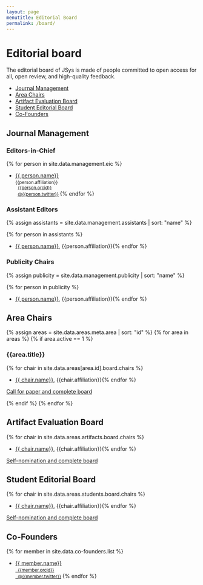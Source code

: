 ```yaml
---
layout: page
menutitle: Editorial Board
permalink: /board/
---
```


# Editorial board

The editorial board of JSys is made of people committed to open access for all, open review, and high-quality feedback.


<!-- TOC depthTo:2 -->

- [Journal Management](#journal-management)
- [Area Chairs](#area-chairs)
- [Artifact Evaluation Board](#artifact-evaluation-board)
- [Student Editorial Board](#student-editorial-board)
- [Co-Founders](#co-founders)

<!-- /TOC -->

## Journal Management 

### Editors-in-Chief

{% for person in site.data.management.eic %}
- [{{ person.name}}]({{person.webpage}})  
  <small>
    {{person.affiliation}}  
    <i class="fab fa-orcid"></i>   &nbsp; [{{person.orcid}}](https://orcid.org/{{person.orcid}})  
    <i class="fab fa-twitter"></i> &nbsp; [@{{person.twitter}}](https://twitter.com/{{person.twitter}})
  </small>
{% endfor %}

### Assistant Editors

{% assign assistants = site.data.management.assistants | sort: "name" %}

{% for person in assistants %}
- [{{ person.name}}]({{person.webpage}}), {{person.affiliation}}{% endfor %}

### Publicity Chairs

{% assign publicity = site.data.management.publicity | sort: "name" %}

{% for person in publicity %}
- [{{ person.name}}]({{person.webpage}}), {{person.affiliation}}{% endfor %}

## Area Chairs

<!-- Loop through all areas -->
{% assign areas = site.data.areas.meta.area | sort: "id" %}
{% for area in areas %}
{% if area.active == 1 %} <!-- Disable the areas not yet active -->

<!-- I tried compacting with <summary> but it is not supported by Jekyll by default. Here is how it can be done if we really want it.:
http://movb.de/jekyll-details-support.html -->

### {{area.title}}

{% for chair in site.data.areas[area.id].board.chairs %}
- [{{ chair.name}}]({{chair.webpage}}), {{chair.affiliation}}{% endfor %}

[Call for paper and complete board](/cfp_{{area.id}}/)

{% endif %}
{% endfor %}<!-- Loop through all areas -->

## Artifact Evaluation Board

{% for chair in site.data.areas.artifacts.board.chairs %}
- [{{ chair.name}}]({{chair.webpage}}), {{chair.affiliation}}{% endfor %}

[Self-nomination and complete board](/cfp_artifacts/)

## Student Editorial Board

{% for chair in site.data.areas.students.board.chairs %}
- [{{ chair.name}}]({{chair.webpage}}), {{chair.affiliation}}{% endfor %}

[Self-nomination and complete board](/cfp_students/)

## Co-Founders

{% for member in site.data.co-founders.list %}
- [{{ member.name}}]({{member.webpage}})  
  <small>
    [<i class="fab fa-orcid"></i>   &nbsp; {{member.orcid}}](https://orcid.org/{{member.orcid}})  
    [<i class="fab fa-twitter"></i> &nbsp; @{{member.twitter}}](https://twitter.com/{{member.twitter}})
  </small>
{% endfor %}